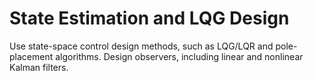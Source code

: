 # **State Estimation and LQG Design**

Use state-space control design methods, such as LQG/LQR and pole-placement algorithms. Design observers, including linear and nonlinear Kalman filters.

